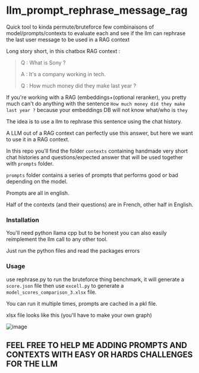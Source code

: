 # llm_prompt_rephrase_message_rag
Quick tool to kinda permute/bruteforce few combinaisons of model/prompts/contexts to evaluate each and see if the llm can rephrase the last user message to be used in a RAG context


Long story short, in this chatbox RAG context : 


>Q : What is Sony ?
>
>A : It's a company working in tech.
>
>Q : How much money did they make last year ?

If you're working with a RAG (embeddings+(optional reranker), you pretty much can't do anything with the sentence `How much money did they make last year ?` because your embeddings DB will not know what/who is `they`

The idea is to use a llm to rephrase this sentence using the chat history.

A LLM out of a RAG context can perfectly use this answer, but here we want to use it in a RAG context.


In this repo you'll find the folder `contexts` containing handmade very short chat histories and questions/expected answer that will be used together with `prompts` folder.

`prompts` folder contains a series of prompts that performs good or bad depending on the model.

Prompts are all in english.

Half of the contexts (and their questions) are in French, other half in English.


### Installation

You'll need python llama cpp but to be honest you can also easily reimplement the llm call to any other tool.

Just run the python files and read the packages errors


### Usage

use rephrase.py to run the bruteforce thing benchmark, it will generate a `score.json` file then use `excell.py` to generate a `model_scores_comparison_3.xlsx` file.

You can run it multiple times, prompts are cached in a pkl file.

xlsx file looks like this (you'll have to make your own graph)


![image](https://github.com/user-attachments/assets/cb331134-d435-4cee-a376-0a7e5479e420)



## **FEEL FREE TO HELP ME ADDING PROMPTS AND CONTEXTS WITH EASY OR HARDS CHALLENGES FOR THE LLM**
